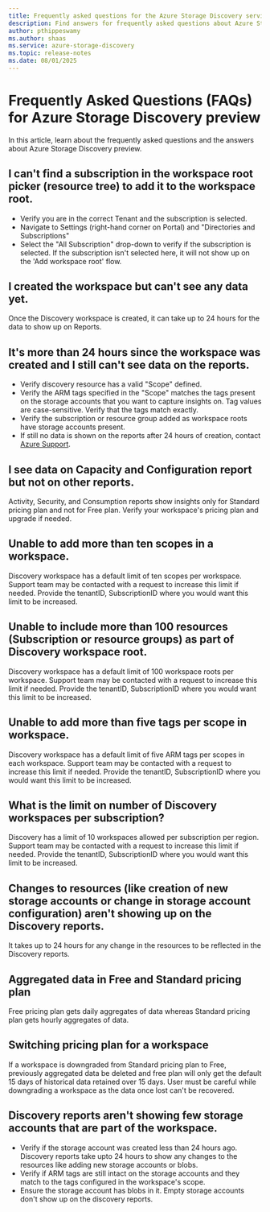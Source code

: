 ```yaml
---
title: Frequently asked questions for the Azure Storage Discovery service | Microsoft Docs
description: Find answers for frequently asked questions about Azure Storage Discovery.
author: pthippeswamy
ms.author: shaas
ms.service: azure-storage-discovery
ms.topic: release-notes
ms.date: 08/01/2025
---
```

# Frequently Asked Questions (FAQs) for Azure Storage Discovery preview

In this article, learn about the frequently asked questions and the answers about Azure Storage Discovery preview.

## I can't find a subscription in the workspace root picker (resource tree) to add it to the workspace root.
- Verify you are in the correct Tenant and the subscription is selected.
- Navigate to Settings (right-hand corner on Portal) and "Directories and Subscriptions"
- Select the "All Subscription" drop-down to verify if the subscription is selected. If the subscription isn't selected here, it will not show up on the 'Add workspace root' flow.

## I created the workspace but can't see any data yet.
Once the Discovery workspace is created, it can take up to 24 hours for the data to show up on Reports.

## It's more than 24 hours since the workspace was created and I still can't see data on the reports.
- Verify discovery resource has a valid "Scope" defined.
- Verify the ARM tags specified in the "Scope" matches the tags present on the storage accounts that you want to capture insights on. Tag values are case-sensitive. Verify that the tags match exactly.
- Verify the subscription or resource group added as workspace roots have storage accounts present.
- If still no data is shown on the reports after 24 hours of creation, contact [Azure Support](https://portal.azure.com/#blade/Microsoft_Azure_Support/HelpAndSupportBlade/overview).

## I see data on Capacity and Configuration report but not on other reports.
Activity, Security, and Consumption reports show insights only for Standard pricing plan and not for Free plan. Verify your workspace's pricing plan and upgrade if needed.

## Unable to add more than ten scopes in a workspace.
Discovery workspace has a default limit of ten scopes per workspace. Support team may be contacted with a request to increase this limit if needed. Provide the tenantID, SubscriptionID where you would want this limit to be increased.

## Unable to include more than 100 resources (Subscription or resource groups) as part of Discovery workspace root.
Discovery workspace has a default limit of 100 workspace roots per workspace. Support team may be contacted with a request to increase this limit if needed. Provide the tenantID, SubscriptionID where you would want this limit to be increased.

## Unable to add more than five tags per scope in workspace.
Discovery workspace has a default limit of five ARM tags per scopes in each workspace. Support team may be contacted with a request to increase this limit if needed. Provide the tenantID, SubscriptionID where you would want this limit to be increased.

## What is the limit on number of Discovery workspaces per subscription?
Discovery has a limit of 10 workspaces allowed per subscription per region. Support team may be contacted with a request to increase this limit if needed. Provide the tenantID, SubscriptionID where you would want this limit to be increased.

## Changes to resources (like creation of new storage accounts or change in storage account configuration) aren't showing up on the Discovery reports.
It takes up to 24 hours for any change in the resources to be reflected in the Discovery reports.

## Aggregated data in Free and Standard pricing plan
Free pricing plan gets daily aggregates of data whereas Standard pricing plan gets hourly aggregates of data.

## Switching pricing plan for a workspace
If a workspace is downgraded from Standard pricing plan to Free, previously aggregated data be deleted and free plan will only get the default 15 days of historical data retained over 15 days. User must be careful while downgrading a workspace as the data once lost can't be recovered.

## Discovery reports aren't showing few storage accounts that are part of the workspace.
- Verify if the storage account was created less than 24 hours ago. Discovery reports take upto 24 hours to show any changes to the resources like adding new storage accounts or blobs.
- Verify if ARM tags are still intact on the storage accounts and they match to the tags configured in the workspace's scope.
- Ensure the storage account has blobs in it. Empty storage accounts don't show up on the discovery reports.